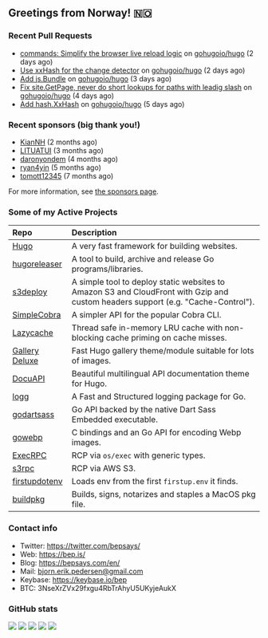 ## Greetings from Norway! 🇳🇴

### Recent Pull Requests

- [commands: Simplify the browser live reload logic](https://github.com/gohugoio/hugo/pull/12647) on [gohugoio/hugo](https://github.com/gohugoio/hugo) (2 days ago)
- [Use xxHash for the change detector](https://github.com/gohugoio/hugo/pull/12644) on [gohugoio/hugo](https://github.com/gohugoio/hugo) (2 days ago)
- [Add js.Bundle](https://github.com/gohugoio/hugo/pull/12641) on [gohugoio/hugo](https://github.com/gohugoio/hugo) (3 days ago)
- [Fix site.GetPage, never do short lookups for paths with leadig slash](https://github.com/gohugoio/hugo/pull/12639) on [gohugoio/hugo](https://github.com/gohugoio/hugo) (4 days ago)
- [Add hash.XxHash](https://github.com/gohugoio/hugo/pull/12636) on [gohugoio/hugo](https://github.com/gohugoio/hugo) (5 days ago)

### Recent sponsors (big thank you!)

- [KianNH](https://github.com/KianNH) (2 months ago)
- [LITUATUI](https://github.com/LITUATUI) (3 months ago)
- [daronyondem](https://github.com/daronyondem) (4 months ago)
- [ryan4yin](https://github.com/ryan4yin) (5 months ago)
- [tomott12345](https://github.com/tomott12345) (7 months ago)

For more information, see [the sponsors page](https://github.com/sponsors/bep/).

### Some of my Active Projects

| Repo  | Description |
| :---------------------------------------- | :------------------------------------------- |
| [Hugo](https://github.com/gohugoio/hugo)|A very fast framework for building websites. |
| [hugoreleaser](https://github.com/gohugoio/hugoreleaser)| A tool to build, archive and release Go programs/libraries.  |
| [s3deploy](https://github.com/bep/s3deploy)| A simple tool to deploy static websites to Amazon S3 and CloudFront with Gzip and custom headers support (e.g. "Cache-Control").|
| [SimpleCobra](https://github.com/bep/simplecobra)|A simpler API for the popular Cobra CLI.|
| [Lazycache](https://github.com/bep/lazycache)| Thread safe in-memory LRU cache with non-blocking cache priming on cache misses.  |
| [Gallery Deluxe](https://github.com/bep/gallerydeluxe)|Fast Hugo gallery theme/module suitable for lots of images.  |
| [DocuAPI](https://github.com/bep/docuapi)| Beautiful multilingual API documentation theme for Hugo.  |
| [logg](https://github.com/bep/logg)| A Fast and Structured logging package for Go.  |
| [godartsass](https://github.com/bep/godartsass)| Go API backed by the native Dart Sass Embedded executable. |
| [gowebp](https://github.com/bep/gowebp)|C bindings and an Go API for encoding Webp images. |
| [ExecRPC](https://github.com/bep/execrpc)|RCP via `os/exec` with generic types.  |
| [s3rpc](https://github.com/bep/s3rpc)|RCP via AWS S3.|
| [firstupdotenv](https://github.com/bep/firstupdotenv)|Loads env from the first `firstup.env` it finds. |
| [buildpkg](https://github.com/bep/buildpkg)| Builds, signs, notarizes and staples a MacOS pkg file. |

### Contact info
- Twitter: https://twitter.com/bepsays/
- Web: https://bep.is/
- Blog: https://bepsays.com/en/
- Mail: bjorn.erik.pedersen@gmail.com
- Keybase: https://keybase.io/bep
- BTC: 3NseXrZVx29fxgu4RbTrAhyU5UKyjeAukX


### GitHub stats

![](https://github-profile-summary-cards.vercel.app/api/cards/profile-details?username=bep&theme=github)
![](https://github-profile-summary-cards.vercel.app/api/cards/repos-per-language?username=bep&theme=github)
![](https://github-profile-summary-cards.vercel.app/api/cards/most-commit-language?username=bep&theme=github)
![](https://github-profile-summary-cards.vercel.app/api/cards/stats?username=bep&theme=github)
![](https://github-profile-summary-cards.vercel.app/api/cards/productive-time?username=bep&theme=github)
